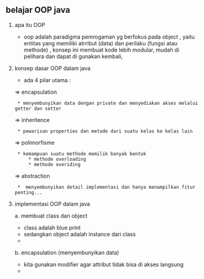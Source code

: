 


## belajar OOP java

1. apa itu OOP
    * oop  adalah paradigma pemrogaman yg berfokus pada object , yaitu entitas yang memiliki atrribut (data) dan perilaku (fungsi atau methode) , konsep ini membuat kode lebih modular, mudah di pelihara dan dapat di gunakan kembali, 

2. konsep dasar OOP dalam java 
    
    * ada 4 pilar utama :
    
    => encapsulation
        
        * menyembunyikan data dengan private dan menyediakan akses melalui getter dan setter

    => inheritence
        
        * pewarisan properties dan metode dari suatu kelas ke kelas lain

    => polimorfisme
    
        * kemampuan suatu methode memilik banyak bentuk 
            * methode overloading
            * methode overiding

    => abstraction
    
        *  menyembunyikan detail implementasi dan hanya menampilkan fitur penting...

3. implementasi OOP dalam java

    a. membuat  class dan object 
    * class adalah blue print
    * sedangkan object adalah instance dari class
    * 

    b. encapsulation (menyembunyikan data)
    * kita gunakan modifier agar attribut tidak bisa di akses langsung
    * 


